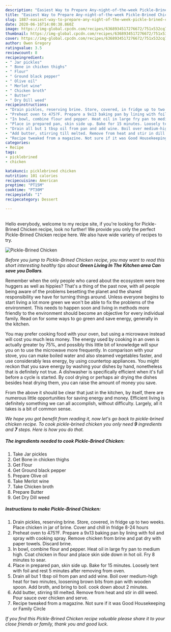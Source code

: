 ```yaml
---
description: "Easiest Way to Prepare Any-night-of-the-week Pickle-Brined Chicken"
title: "Easiest Way to Prepare Any-night-of-the-week Pickle-Brined Chicken"
slug: 1887-easiest-way-to-prepare-any-night-of-the-week-pickle-brined-chicken
date: 2020-06-16T14:00:38.860Z
image: https://img-global.cpcdn.com/recipes/6368934517276672/751x532cq70/pickle-brined-chicken-recipe-main-photo.jpg
thumbnail: https://img-global.cpcdn.com/recipes/6368934517276672/751x532cq70/pickle-brined-chicken-recipe-main-photo.jpg
cover: https://img-global.cpcdn.com/recipes/6368934517276672/751x532cq70/pickle-brined-chicken-recipe-main-photo.jpg
author: Owen Gregory
ratingvalue: 3.5
reviewcount: 8
recipeingredient:
- " Jar pickles"
- " Bone in chicken thighs"
- " Flour"
- " Ground black pepper"
- " Olive oil"
- " Merlot wine"
- " Chicken broth"
- " Butter"
- " Dry Dill weed"
recipeinstructions:
- "Drain pickles, reserving brine. Store, covered, in fridge up to two weeks. Place chicken in jar of brine. Cover and chill in fridge 8-24 hours"
- "Preheat oven to 475?F. Prepare a 9x13 baking pan by lining with foil and spray with cooking spray. Remove chicken from brine and pat dry with paper towels. Discard brine."
- "In bowl, combine flour and pepper. Heat oil in large fry pan to medium high. Coat chicken in flour and place skin side down in hot oil. Fry 8 minutes to sear."
- "Place in prepared pan, skin side up. Bake for 15 minutes. Loosely tent with foil and rest 5 minutes after removing from oven."
- "Drain all but 1 tbsp oil from pan and add wine. Boil over medium-high heat for two minutes, loosening brown bits from pan with wooden spoon. Add broth, and bring to boil. cook down about 2 minutes."
- "Add butter, stirring till melted. Remove from heat and stir in dill weed. Pour sauce over chicken and serve."
- "Recipe tweaked from a magazine. Not sure if it was Good Housekeeping or Family Circle"
categories:
- Recipe
tags:
- picklebrined
- chicken

katakunci: picklebrined chicken 
nutrition: 101 calories
recipecuisine: American
preptime: "PT15M"
cooktime: "PT30M"
recipeyield: "1"
recipecategory: Dessert

---
```

<br>
Hello everybody, welcome to my recipe site, if you're looking for Pickle-Brined Chicken recipe, look no further! We provide you only the perfect Pickle-Brined Chicken recipe here. We also have wide variety of recipes to try.
<br>


![Pickle-Brined Chicken](https://img-global.cpcdn.com/recipes/6368934517276672/751x532cq70/pickle-brined-chicken-recipe-main-photo.jpg)

<i>Before you jump to Pickle-Brined Chicken recipe, you may want to read this short interesting healthy tips about 
<strong>Green Living In The Kitchen area Can save you Dollars</strong>.</i>
</br>

Remember when the only people who cared about the ecosystem were tree huggers as well as hippies? That's a thing of the past now, with all people being aware of the problems besetting the planet and the shared responsibility we have for turning things around. Unless everyone begins to start living a lot more green we won't be able to fix the problems of the environment. This needs to happen soon and living in methods more friendly to the environment should become an objective for every individual family. Read on for some ways to go green and save energy, generally in the kitchen.

You may prefer cooking food with your oven, but using a microwave instead will cost you much less money. The energy used by cooking in an oven is actually greater by 75%, and possibly this little bit of knowledge will spur you on to use the microwave more frequently. In comparison with your stove, you can make boiled water and also steamed vegetables faster, and use considerably less energy, by using countertop appliances. You might reckon that you save energy by washing your dishes by hand, nonetheless that is definitely not true. A dishwasher is specifically efficient when it's full before a cycle is started. By cool drying or perhaps air drying the dishes besides heat drying them, you can raise the amount of money you save.

From the above it should be clear that just in the kitchen, by itself, there are numerous little opportunities for saving energy and money. Efficient living is definitely something we can all accomplish, without difficulty. Largely, all it takes is a bit of common sense.


<i>We hope you got benefit from reading it, now let's go back to pickle-brined chicken recipe. To cook pickle-brined chicken you only need <strong>9</strong> ingredients and <strong>7</strong> steps. Here is how you do that.
</i>

##### The ingredients needed to cook Pickle-Brined Chicken:

1. Take  Jar pickles
1. Get  Bone in chicken thighs
1. Get  Flour
1. Get  Ground black pepper
1. Prepare  Olive oil
1. Take  Merlot wine
1. Take  Chicken broth
1. Prepare  Butter
1. Get  Dry Dill weed


##### Instructions to make Pickle-Brined Chicken:

1. Drain pickles, reserving brine. Store, covered, in fridge up to two weeks. Place chicken in jar of brine. Cover and chill in fridge 8-24 hours
1. Preheat oven to 475?F. Prepare a 9x13 baking pan by lining with foil and spray with cooking spray. Remove chicken from brine and pat dry with paper towels. Discard brine.
1. In bowl, combine flour and pepper. Heat oil in large fry pan to medium high. Coat chicken in flour and place skin side down in hot oil. Fry 8 minutes to sear.
1. Place in prepared pan, skin side up. Bake for 15 minutes. Loosely tent with foil and rest 5 minutes after removing from oven.
1. Drain all but 1 tbsp oil from pan and add wine. Boil over medium-high heat for two minutes, loosening brown bits from pan with wooden spoon. Add broth, and bring to boil. cook down about 2 minutes.
1. Add butter, stirring till melted. Remove from heat and stir in dill weed. Pour sauce over chicken and serve.
1. Recipe tweaked from a magazine. Not sure if it was Good Housekeeping or Family Circle


<i>If you find this Pickle-Brined Chicken recipe valuable please share it to your close friends or family, thank you and good luck.</i>
